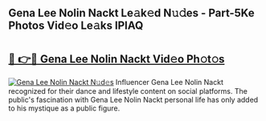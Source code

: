 ## Gena Lee Nolin Nackt Le𝚊k𝚎d N𝚞𝚍es - Part-5Ke Photos Vid𝚎o Le𝚊ks lPIAQ

# <h2><a href="http://fb02fkd.evod.top/?m=Gena+Lee+Nolin+Nackt">🔗 👉🔴 Gena Lee Nolin Nackt Vid𝚎o Ph𝚘t𝚘s</a></h2>

[![Gena Lee Nolin Nackt N𝚞d𝚎s](https://i.imgur.com/8V9OHl7.gif)](http://fb02fkd.evod.top/?m=Gena+Lee+Nolin+Nackt)
Influencer Gena Lee Nolin Nackt recognized for their dance and lifestyle content on social platforms. The public's fascination with Gena Lee Nolin Nackt personal life has only added to his mystique as a public figure. 
